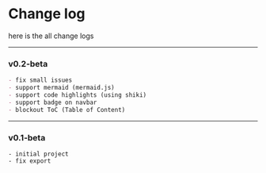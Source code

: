 # Change log

here is the all change logs

---

### v0.2-beta

```md
- fix small issues
- support mermaid (mermaid.js)
- support code highlights (using shiki)
- support badge on navbar
- blockout ToC (Table of Content)
```

---

### v0.1-beta

```
- initial project
- fix export
```
